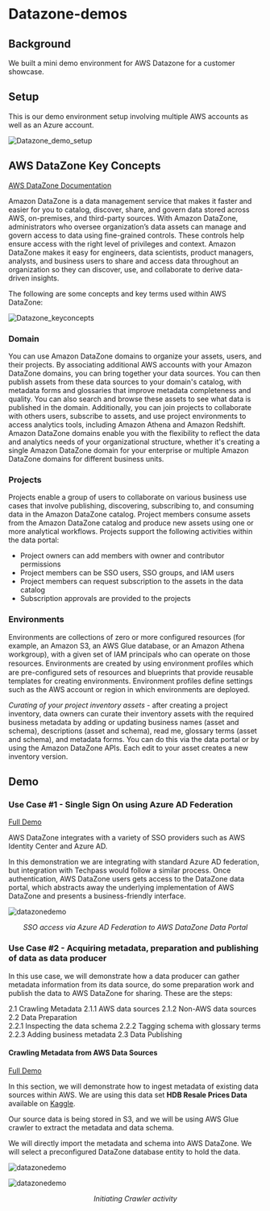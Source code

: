 # Datazone-demos
## Background

We built a mini demo environment for AWS Datazone for a customer showcase.

## Setup

This is our demo environment setup involving multiple AWS accounts as well as an Azure account.

![Datazone_demo_setup](https://dwei4f633mwy3.cloudfront.net/datazone-demo-setup.jpg)

## AWS DataZone Key Concepts

[AWS DataZone Documentation](https://docs.aws.amazon.com/datazone/latest/userguide/what-is-datazone.html)

Amazon DataZone is a data management service that makes it faster and easier for you to catalog, discover, share, and govern data stored across AWS, on-premises, and third-party sources. With Amazon DataZone, administrators who oversee organization’s data assets can manage and govern access to data using fine-grained controls. These controls help ensure access with the right level of privileges and context. Amazon DataZone makes it easy for engineers, data scientists, product managers, analysts, and business users to share and access data throughout an organization so they can discover, use, and collaborate to derive data-driven insights.

The following are some concepts and key terms used within AWS DataZone:

![Datazone_keyconcepts](https://dwei4f633mwy3.cloudfront.net/Datazone_keyconcepts.png)

### Domain

You can use Amazon DataZone domains to organize your assets, users, and their projects. By associating additional AWS accounts with your Amazon DataZone domains, you can bring together your data sources. You can then publish assets from these data sources to your domain's catalog, with metadata forms and glossaries that improve metadata completeness and quality. You can also search and browse these assets to see what data is published in the domain. Additionally, you can join projects to collaborate with others users, subscribe to assets, and use project environments to access analytics tools, including Amazon Athena and Amazon Redshift. Amazon DataZone domains enable you with the flexibility to reflect the data and analytics needs of your organizational structure, whether it's creating a single Amazon DataZone domain for your enterprise or multiple Amazon DataZone domains for different business units.

### Projects

Projects enable a group of users to collaborate on various business use cases that involve publishing, discovering, subscribing to, and consuming data in the Amazon DataZone catalog. Project members consume assets from the Amazon DataZone catalog and produce new assets using one or more analytical workflows. Projects support the following activities within the data portal:

- Project owners can add members with owner and contributor permissions
- Project members can be SSO users, SSO groups, and IAM users
- Project members can request subscription to the assets in the data catalog
- Subscription approvals are provided to the projects

### Environments

Environments are collections of zero or more configured resources (for example, an Amazon S3, an AWS Glue database, or an Amazon Athena workgroup), with a given set of IAM principals who can operate on those resources. Environments are created by using environment proﬁles which are pre-configured sets of resources and blueprints that provide reusable templates for creating environments. Environment profiles define settings such as the AWS account or region in which environments are deployed.

*Curating of your project inventory assets* - after creating a project inventory, data owners can curate their inventory assets with the required business metadata by adding or updating business names (asset and schema), descriptions (asset and schema), read me, glossary terms (asset and schema), and metadata forms. You can do this via the data portal or by using the Amazon DataZone APIs. Each edit to your asset creates a new inventory version.

## Demo 

### Use Case #1 - Single Sign On using Azure AD Federation

[Full Demo](https://dwei4f633mwy3.cloudfront.net/datazone-demo-part-1.mp4)

AWS DataZone integrates with a variety of SSO providers such as AWS Identity Center and Azure AD. 

In this demonstration we are integrating with standard Azure AD federation, but integration with Techpass would follow a similar process. Once authentication, AWS DataZone users gets access to the DataZone data portal, which abstracts away the underlying implementation of AWS DataZone and presents a business-friendly interface.

![datazonedemo](https://dwei4f633mwy3.cloudfront.net/datazone-demo-part-1.gif) 
<p align="center">
     <i>SSO access via Azure AD Federation to AWS DataZone Data Portal</i>
</p>

### Use Case #2 - Acquiring metadata, preparation and publishing of data as data producer

In this use case, we will demonstrate how a data producer can gather metadata information from its data source, do some preparation work and publish the data to AWS DataZone for sharing. These are the steps:

2.1 Crawling Metadata
    2.1.1 AWS data sources
    2.1.2 Non-AWS data sources
2.2 Data Preparation     
    2.2.1 Inspecting the data schema
    2.2.2 Tagging schema with glossary terms
    2.2.3 Adding business metadata
2.3 Data Publishing

#### Crawling Metadata from AWS Data Sources

[Full Demo](https://dwei4f633mwy3.cloudfront.net/datazone-demo-part-2-1.mp4)

In this section, we will demonstrate how to ingest metadata of existing data sources within AWS. We are using this data set **HDB Resale Prices Data** available on [Kaggle](https://www.kaggle.com/datasets/teyang/singapore-hdb-flat-resale-prices-19902020). 

Our source data is being stored in S3, and we will be using AWS Glue crawler to extract the metadata and data schema. 

<!--![datazonedemo1](https://dwei4f633mwy3.cloudfront.net/datazone-demo-part-2-1.gif) -->
<!--<p align="center">-->
<!--     <i>S3 as data source</i>-->
<!--</p>-->

We will directly import the metadata and schema into AWS DataZone. We will select a preconfigured DataZone database entity to hold the data.

![datazonedemo](https://dwei4f633mwy3.cloudfront.net/datazone-demo-part-2-2.gif) 
<!--<p align="center">-->
<!--     <i>Setting crawler output and frequency</i>-->
<!--</p>-->

<!--Once done we will hit the crawler to **Run**, and we can observe the progress near the bottom of the screen.-->

<!--![datazonedemo](https://dwei4f633mwy3.cloudfront.net/datazone-demo-part-2-3.gif) -->
<!--<p align="center">-->
<!--     <i>Initiating crawl</i>-->
<!--</p>-->

<!--#### Crawling Metadata from Non AWS Data Sourcse-->

<!--[Full Demo](https://dwei4f633mwy3.cloudfront.net/datazone-demo-part-4-1.mp4)-->

<!--In this section, we will demonstrate how to ingest metadata into AWS Data Zone from non-AWS sources. We are using this data set **HDB Resale Prices Data** available on [Singstat](https://tablebuilder.singstat.gov.sg/table/TS/M810361).We are going to make use of AWS Glue to crawl a database within Azure SQL Server itself. -->


<!--![datazonedemo](https://dwei4f633mwy3.cloudfront.net/datazone-demo-part-4-1.gif) -->
<!--<p align="center">-->
<!--     <i>Selecting AWS Glue from AWS Console</i>-->
<!--</p>-->

<!--Within AWS Glue, we have a number of pre-configured connections. For transactional databases, AWS Glue establishes these connections over JDBC. -->

<!--![datazonedemo](https://dwei4f633mwy3.cloudfront.net/datazone-demo-part-4-2.gif) -->
<!--<p align="center">-->
<!--     <i>AWS Glue connections</i>-->
<!--</p>-->

<!--Opening up the connector named "AzureSQL", we can dive deeper into the connection details. Here you can see that we have preconfigured the necessary details to initiate a JDBC connection to our Azure SQL Server such as the JDBC connection URL and other details.-->

<!--![datazonedemo](https://dwei4f633mwy3.cloudfront.net/datazone-demo-part-4-3.gif) -->
<!--<p align="center">-->
<!--     <i>Connection details including JDBC Connection URL</i>-->
<!--</p>-->

<!--These details matches that over at our Azure SQL Server. -->

<!--![datazonedemo](https://dwei4f633mwy3.cloudfront.net/datazone-demo-part-4-4.gif) -->
<!--<p align="center">-->
<!--     <i>Azure SQL server name</i>-->
<!--</p>-->

<!--With the preconfigured connections, we can configure a crawler that executes the crawling activity. -->

<!--![datazonedemo](https://dwei4f633mwy3.cloudfront.net/datazone-demo-part-4-5.gif) -->
<!--<p align="center">-->
<!--     <i>AWS Glue Crawler</i>-->
<!--</p>-->

<!--![datazonedemo](https://dwei4f633mwy3.cloudfront.net/datazone-demo-part-4-6.gif) -->
<!--<p align="center">-->
<!--     <i>Configuring crawling source</i>-->
<!--</p>-->

<!--Also within the crawler settings, you can choose to output the crawled metadata directly into AWS DataZone.-->

<!--![datazonedemo](https://dwei4f633mwy3.cloudfront.net/datazone-demo-part-4-7.gif) -->
<!--<p align="center">-->
<!--     <i>Output crawled metadata to AWS DataZone database</i>-->
<!--</p>-->

<!--We initiate the crawling activity. This may take some time to complete especially if this is the first time we are crawling this source. Alternatively, we can also schedule the crawler to activate on a recurring basis.-->

![datazonedemo](https://dwei4f633mwy3.cloudfront.net/datazone-demo-part-1.gif) 
<p align="center">
     <i>Initiating Crawler activity</i>
</p>

<!--Now that our crawling activity is complete, let's take a look at the most recent crawl job. You can also see previous runs of the crawler.-->

<!--#### Data preparation-->


<!--[Full Demo - Amazon S3](https://dwei4f633mwy3.cloudfront.net/datazone-demo-part-2-2.mp4)   -->
<!--[Full Demo - Azure SQL](https://dwei4f633mwy3.cloudfront.net/datazone-demo-part-4-2.mp4)-->

<!--Now that our crawl activity is complete, we head back into the data portal. From there we will do some level of preparation work before publishing this into AWS DataZone for wider use.-->

<!--From within both **HDB Price Information** and **Household Income Information** project, we see there is one present data source which is pointing to glue crawler we configured earlier. The crawled data appears under **Inventory Data**. -->

<!--![datazonedemo](https://dwei4f633mwy3.cloudfront.net/datazone-demo-part-2-4.gif) -->
<!--<p align="center">-->
<!--     <i>Crawled information are populated under respective projects</i>-->
<!--</p>-->



<!--From here there are several things we will do: -->

<!--1. Inspecting the data schema-->
<!--2. Tagging schema with glossary terms-->
<!--3. Add business metadata-->

<!--**Inspecting the data schema**-->

<!--One of the first few things we like to do as data publisher is to ensure that the data crawled from Glue is correct. From within **Inventory Data**, choose the dataset item we just imported, and check out the **Schema** tab. Here you will see a list of the different columns that has been automatically crawled from the Azure SQL Server data source.-->

<!--It is usually time consuming to edit and modify any incorrect column names, especially when we are crawling data from transactional systems. Within AWS DataZone, we make use of ML inference to infer the full column names from source itself. Sometimes this may come in the form of short forms or abbreviations. In our example, the raw column name extracted from Azure SQL Server is *gini coeff equiv hh income aft tax (mos)*. This is being automatically inferred to *Gini Coefficient For Equivalent Household Income After Tax*. (See red box highlighted in the gif) All inferred column names have this icon ![inline image](https://dwei4f633mwy3.cloudfront.net/infer.png). You will be asked to accept or reject the inferred column names. -->

<!--![datazonedemo](https://dwei4f633mwy3.cloudfront.net/datazone-demo-part-4-9.gif) -->
<!--<p align="center">-->
<!--     <i>Inspecting the data schema</i>-->
<!--</p>-->

<!--**Tagging schema with glossary terms**-->

<!--To standardise data intepretation and formats across your organisation, it is often advantageous to define a data glossary of your organisational definition of certain data terms. Within AWS DataZone you can tag each column with a predefined glossary term. -->

<!--In the example, let's say the term *gini coeff* is well-defined in your organisation and you would like to ensure that the understanding of this term is unified. You can tag this column with the *gini coeff* tag. Once tagged you can double confirm the definition by mouse over. -->

<!--![datazonedemo](https://dwei4f633mwy3.cloudfront.net/datazone-demo-part-4-10.gif) -->
<!--<p align="center">-->
<!--     <i>Tagging with organisational glossary term</i>-->
<!--</p>-->


<!--**Adding Business Metadata**-->

<!--We further improve the contextual information for each dataset by adding business metadata. To add business metadata to an existing inventory data using **Metadata Forms**. In this case let's provide a data SLA level to inform users of the frequency we intend to update this dataset. -->

<!--![datazonedemo](https://dwei4f633mwy3.cloudfront.net/datazone-demo-part-4-11.gif) -->
<!--<p align="center">-->
<!--     <i>Adding business metadata</i>-->
<!--</p>-->

<!--#### Data Publishing -->

<!--Once you are done, you can publish the data to the wider AWS Data Zone domain for consumers to access.-->

<!--![datazonedemo](https://dwei4f633mwy3.cloudfront.net/datazone-demo-part-4-13.gif) -->
<!--<p align="center">-->
<!--     <i>Publishing data set</i>-->
<!--</p>-->

<!--### Use Case 3 - Searching and Requesting for data access as a data consumer-->

<!--[Full Demo](https://dwei4f633mwy3.cloudfront.net/datazone-demo-part-5.mp4)-->

<!--Now that data has been publish, we are going to obtain this data as a consumer. -->
<!--This typically goes through a few steps:-->

<!--1. Browsing and identifying suitable datasets-->
<!--2. Requesting access to the data-->
<!--3. Fulfilment of data access at source-->

<!--**Browsing and identifying suitable datasets**-->

<!--From within our Data Portal, we would be able to data published by projects. -->

<!--![datazonedemo](https://dwei4f633mwy3.cloudfront.net/datazone-demo-part-5-1.gif) -->
<!--<p align="center">-->
<!--     <i>Viewing datasets as consumer</i>-->
<!--</p>-->

<!--The information added during the data preparation phase prior to publishing can be viewed as the consumer, providing added context to the data.-->

<!--![datazonedemo](https://dwei4f633mwy3.cloudfront.net/datazone-demo-part-5-2.gif) -->
<!--<p align="center">-->
<!--     <i>Previewing datasets before subscribing</i>-->
<!--</p>-->

<!--If satisfied, the data consumer can move on to subscribe to the data. To do this you must select a project in which to subscribe. Once the subscription is approved, the dataset would be populated in the chosen project.-->

<!--![datazonedemo](https://dwei4f633mwy3.cloudfront.net/datazone-demo-part-5-3.gif) -->
<!--<p align="center">-->
<!--     <i>Subscribing to the dataset</i>-->
<!--</p>-->

<!--**Requesting access to the data**-->

<!--Over at the producer end, we would receive a data request. We can preview the request details, and if satisfied, we can move on to grant access to the data.-->

<!--![datazonedemo](https://dwei4f633mwy3.cloudfront.net/datazone-demo-part-5-4.gif) -->
<!--<p align="center">-->
<!--     <i>Data Producer granting access to data request</i>-->
<!--</p>-->

<!--**Fulfilment of data access at source**-->

<!--After approval of the data access is granted, AWS DataZone helps with fulfiling this secure access to the data at its source, working with the required source system data technology. For AWS data sources like S3 or RDS, AWS DataZone takes care of the access fulfilment automatically behind the scenes using AWS IAM. -->

<!--In this example, once data access is fulfilled, the user can immediately start querying with AWS Athena, as the required IAM role assumption has been taken care of. Do note, this example involves cross-account role assumption as both producer and consumer are using different AWS Accounts.-->

<!--![datazonedemo](https://dwei4f633mwy3.cloudfront.net/datazone-demo-part-5-5.gif) -->
<!--<p align="center">-->
<!--     <i>Granting secure data access to AWS data sources</i>-->
<!--</p>-->

<!--For non-AWS sources, AWS DataZone is also able to support the provisioning of data access. In this example, once data access is approved, a set of JDBC connection temporary credentials have been generated adn sent to the requesters email securely.-->

<!--![datazonedemo](https://dwei4f633mwy3.cloudfront.net/datazone-demo-part-5-6.gif) -->
<!--<p align="center">-->
<!--     <i>Granting secure data access to non AWS data sources</i>-->
<!--</p>-->

<!--The requester can then make use of data exploitation tooling of their choice (in this case Tableau) to start analysing the data.-->

<!--![datazonedemo](https://dwei4f633mwy3.cloudfront.net/datazone-demo-part-5-7.gif) -->
<!--<p align="center">-->
<!--     <i>Using Tableau to access the approved data set</i>-->
<!--</p>-->

<!--### Use Case 4 - Revoking access to subscribed data set as data producer-->

<!--As a data producer within AWS DataZone, you reserve the right to terminate access by anyone to your dataset. This allows you to retain full control and security of your data. -->

<!--To do this, you can simply go back to previously approved request, and hit the **Revoke Subscription** button. The access is now removed. -->

<!--![datazonedemo](https://dwei4f633mwy3.cloudfront.net/datazone-demo-part-5-8.gif) -->
<!--<p align="center">-->
<!--     <i>Revoking access to subscribed data as data producer</i>-->
<!--</p>-->

<!--The data consumer can no longer access this dataset moving forwards.-->

<!--![datazonedemo](https://dwei4f633mwy3.cloudfront.net/datazone-demo-part-5-9.gif) -->
<!--<p align="center">-->
<!--     <i>Previously granted credentials will not be able to work</i>-->
<!--</p>-->


<!--## Credits-->

<!--This demo is collectively brought to you by these AWS Solution Architects:-->

<!--- Demo guide and explanation - *this README.md* [Thong Seng Foo](mailto:ftseng@amazon.com)    -->
<!--- Demo Planning, Environment Setup [Indra Hartanto](mailto:indrahtt@amazon.com), [Bryan Chen](mailto:bryancwh@amazon.com), [Farid Baharuddin](mailto:faridbb@amazon.com)     -->
<!--- Demo Video recording and edits - [Thong Seng Foo](mailto:ftseng@amazon.com),[Bryan Chen](mailto:bryancwh@amazon.com), [Farid Baharuddin](mailto:faridbb@amazon.com)    -->